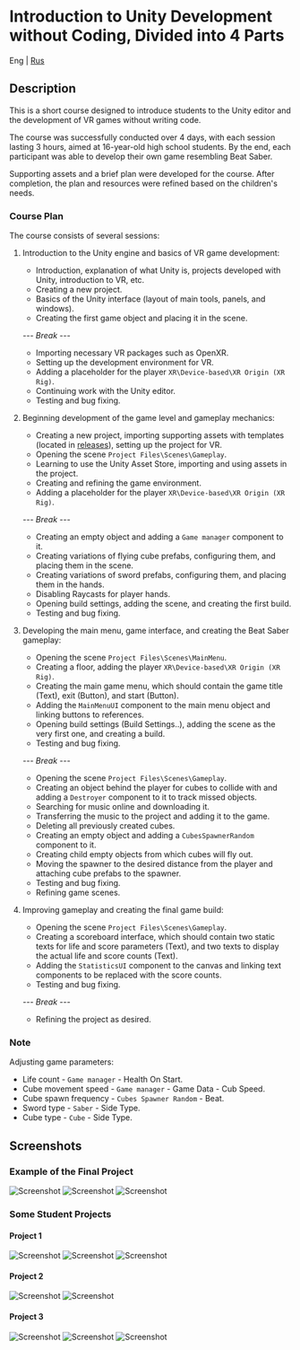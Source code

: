 # Introduction to Unity Development without Coding, Divided into 4 Parts

Eng | [Rus][link_on_readme_rus]

## Description

This is a short course designed to introduce students to the Unity editor and the development of VR games without writing code.

The course was successfully conducted over 4 days, with each session lasting 3 hours, aimed at 16-year-old high school students. By the end, each participant was able to develop their own game resembling Beat Saber.

Supporting assets and a brief plan were developed for the course. After completion, the plan and resources were refined based on the children's needs.

### Course Plan

The course consists of several sessions:

1. Introduction to the Unity engine and basics of VR game development:
   - Introduction, explanation of what Unity is, projects developed with Unity, introduction to VR, etc.
   - Creating a new project.
   - Basics of the Unity interface (layout of main tools, panels, and windows).
   - Creating the first game object and placing it in the scene.

   *--- Break ---*

   - Importing necessary VR packages such as OpenXR.
   - Setting up the development environment for VR.
   - Adding a placeholder for the player ``XR\Device-based\XR Origin (XR Rig)``.
   - Continuing work with the Unity editor.
   - Testing and bug fixing.

2. Beginning development of the game level and gameplay mechanics:
   - Creating a new project, importing supporting assets with templates (located in [releases][releases]), setting up the project for VR.
   - Opening the scene ``Project Files\Scenes\Gameplay``.
   - Learning to use the Unity Asset Store, importing and using assets in the project.
   - Creating and refining the game environment.
   - Adding a placeholder for the player ``XR\Device-based\XR Origin (XR Rig)``.

   *--- Break ---*

   - Creating an empty object and adding a ``Game manager`` component to it.
   - Creating variations of flying cube prefabs, configuring them, and placing them in the scene.
   - Creating variations of sword prefabs, configuring them, and placing them in the hands.
   - Disabling Raycasts for player hands.
   - Opening build settings, adding the scene, and creating the first build.
   - Testing and bug fixing.

3. Developing the main menu, game interface, and creating the Beat Saber gameplay:
   - Opening the scene ``Project Files\Scenes\MainMenu``.
   - Creating a floor, adding the player ``XR\Device-based\XR Origin (XR Rig)``.
   - Creating the main game menu, which should contain the game title (Text), exit (Button), and start (Button).
   - Adding the ``MainMenuUI`` component to the main menu object and linking buttons to references.
   - Opening build settings (Build Settings..), adding the scene as the very first one, and creating a build.
   - Testing and bug fixing.

   *--- Break ---*

   - Opening the scene ``Project Files\Scenes\Gameplay``.
   - Creating an object behind the player for cubes to collide with and adding a ``Destroyer`` component to it to track missed objects.
   - Searching for music online and downloading it.
   - Transferring the music to the project and adding it to the game.
   - Deleting all previously created cubes.
   - Creating an empty object and adding a ``CubesSpawnerRandom`` component to it.
   - Creating child empty objects from which cubes will fly out.
   - Moving the spawner to the desired distance from the player and attaching cube prefabs to the spawner.
   - Testing and bug fixing.
   - Refining game scenes.

4. Improving gameplay and creating the final game build:
   - Opening the scene ``Project Files\Scenes\Gameplay``.
   - Creating a scoreboard interface, which should contain two static texts for life and score parameters (Text), and two texts to display the actual life and score counts (Text).
   - Adding the ``StatisticsUI`` component to the canvas and linking text components to be replaced with the score counts.
   - Testing and bug fixing.

   *--- Break ---*

   - Refining the project as desired.

### Note

Adjusting game parameters:

- Life count - ``Game manager`` - Health On Start.
- Cube movement speed - ``Game manager`` - Game Data - Cub Speed.
- Cube spawn frequency - ``Cubes Spawner Random`` - Beat.
- Sword type - ``Saber`` - Side Type.
- Cube type - ``Cube`` - Side Type.

## Screenshots

### Example of the Final Project

![Screenshot](resources/images/game_example/screenshot_1.png)
![Screenshot](resources/images/game_example/screenshot_2.png)
![Screenshot](resources/images/game_example/screenshot_3.png)

### Some Student Projects

#### Project 1

![Screenshot](resources/images/student_games/game_1/screenshot_1.png)
![Screenshot](resources/images/student_games/game_1/screenshot_2.png)
![Screenshot](resources/images/student_games/game_1/screenshot_3.png)

#### Project 2

![Screenshot](resources/images/student_games/game_2/screenshot_1.png)
![Screenshot](resources/images/student_games/game_2/screenshot_2.png)

#### Project 3

![Screenshot](resources/images/student_games/game_3/screenshot_1.png)
![Screenshot](resources/images/student_games/game_3/screenshot_2.png)
![Screenshot](resources/images/student_games/game_3/screenshot_2.png)

[releases]: https://github.com/ShutovKS/Learn_Unity-Beat_Saber/releases
[link_on_readme_rus]: resources/readmes/readme_ru.md

